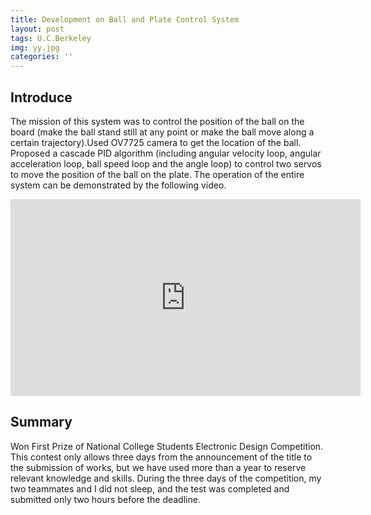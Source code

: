 ```yaml
---
title: Development on Ball and Plate Control System
layout: post
tags: U.C.Berkeley
img: yy.jpg
categories: ''
---
```

## Introduce

The mission of this system was to control the position of the ball on the board (make the ball stand still at any point or make the ball move along a certain trajectory).Used OV7725 camera to get the location of the ball. Proposed a cascade PID algorithm (including angular velocity loop, angular acceleration loop, ball speed loop and the angle loop) to control two servos to move the position of the ball on the plate. The operation of the entire system can be demonstrated by the following video.

<iframe width="560" height="315" src="https://www.youtube.com/embed/WgNDDdSsRhY" frameborder="0" allow="accelerometer; autoplay; encrypted-media; gyroscope; picture-in-picture" allowfullscreen></iframe>



## Summary

Won First Prize of National College Students Electronic Design Competition. This contest only allows three days from the announcement of the title to the submission of works, but we have used more than a year to reserve relevant knowledge and skills. During the three days of the competition, my two teammates and I did not sleep, and the test was completed and submitted only two hours before the deadline.